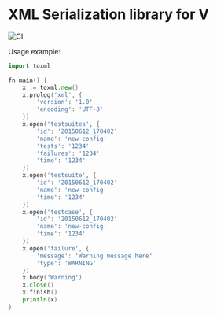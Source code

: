 XML Serialization library for V
===============================

![CI](https://github.com/radare/v-toxml/workflows/CI/badge.svg)

Usage example: 

```go
import toxml

fn main() {
	x := toxml.new()
	x.prolog('xml', {
		'version': '1.0'
		'encoding': 'UTF-8'
	})
	x.open('testsuites', {
		'id': '20150612_170402'
		'name': 'new-config'
		'tests': '1234'
		'failures': '1234'
		'time': '1234'
	})
	x.open('testsuite', {
		'id': '20150612_170402'
		'name': 'new-config'
		'time': '1234'
	})
	x.open('testcase', {
		'id': '20150612_170402'
		'name': 'new-config'
		'time': '1234'
	})
	x.open('failure', {
		'message': 'Warning message here'
		'type': 'WARNING'
	})
	x.body('Warning')
	x.close()
	x.finish()
	println(x)
}
```
